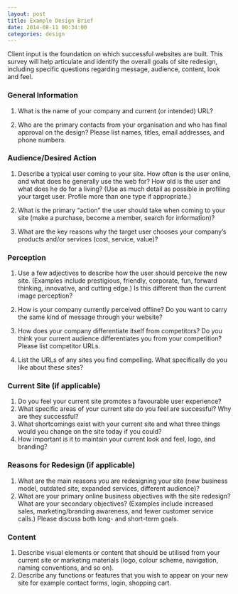 ```yaml
---
layout: post
title: Example Design Brief
date: 2014-08-11 00:34:00
categories: design
---
```


Client input is the foundation on which successful websites are built. This survey will help articulate and identify the overall goals of site redesign, including specific questions regarding message, audience, content, look and feel. 


### General Information
1. What is the name of your company and current (or intended) URL?


2. Who are the primary contacts from your organisation and who has final approval on the design? Please list names, titles, email addresses, and phone numbers.


### Audience/Desired Action
1. Describe a typical user coming to your site. How often is the user online, and what does he generally use the web for? How old is the user and what does he do for a living? (Use as much detail as possible in profiling your target user. Profile more than one type if appropriate.)


2. What is the primary “action” the user should take when coming to your site (make a purchase, become a member, search for information)?


3. What are the key reasons why the target user chooses your company’s products and/or services (cost, service, value)?


### Perception
1. Use a few adjectives to describe how the user should perceive the new site. (Examples include prestigious, friendly, corporate, fun, forward thinking, innovative, and cutting edge.) Is this different than the current image perception?


2. How is your company currently perceived offline? Do you want to carry the same kind of message through your website?


3. How does your company differentiate itself from competitors? Do you think your current audience differentiates you from your competition? Please list competitor URLs.


4. List the URLs of any sites you find compelling. What specifically do you like about these sites?


### Current Site (if applicable)
1. Do you feel your current site promotes a favourable user experience?
2. What specific areas of your current site do you feel are successful? Why are they successful?
3. What shortcomings exist with your current site and what three things would you change on the site today if you could?
4. How important is it to maintain your current look and feel, logo, and branding?

### Reasons for Redesign (if applicable)
1. What are the main reasons you are redesigning your site (new business model, outdated site, expanded services, different audience)?
2. What are your primary online business objectives with the site redesign? What are your secondary objectives? (Examples include increased sales, marketing/branding awareness, and fewer customer service calls.) Please discuss both long- and short-term goals.

### Content
1. Describe visual elements or content that should be utilised from your current site or marketing materials (logo, colour scheme, navigation, naming conventions, and so on).
2. Describe any functions or features that you wish to appear on your new site for example contact forms, login, shopping cart.
